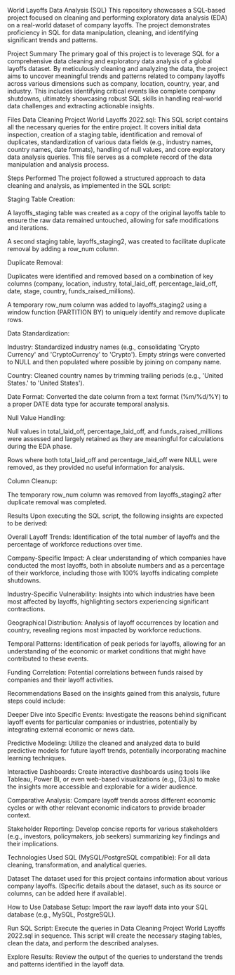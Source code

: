 World Layoffs Data Analysis (SQL) 
This repository showcases a SQL-based project focused on cleaning and performing exploratory data analysis (EDA) on a real-world dataset of company layoffs. The project demonstrates proficiency in SQL for data manipulation, cleaning, and identifying significant trends and patterns.

Project Summary
The primary goal of this project is to leverage SQL for a comprehensive data cleaning and exploratory data analysis of a global layoffs dataset. By meticulously cleaning and analyzing the data, the project aims to uncover meaningful trends and patterns related to company layoffs across various dimensions such as company, location, country, year, and industry. This includes identifying critical events like complete company shutdowns, ultimately showcasing robust SQL skills in handling real-world data challenges and extracting actionable insights.

Files
Data Cleaning Project World Layoffs 2022.sql: This SQL script contains all the necessary queries for the entire project. It covers initial data inspection, creation of a staging table, identification and removal of duplicates, standardization of various data fields (e.g., industry names, country names, date formats), handling of null values, and core exploratory data analysis queries. This file serves as a complete record of the data manipulation and analysis process.

Steps Performed
The project followed a structured approach to data cleaning and analysis, as implemented in the SQL script:

Staging Table Creation:

A layoffs_staging table was created as a copy of the original layoffs table to ensure the raw data remained untouched, allowing for safe modifications and iterations.

A second staging table, layoffs_staging2, was created to facilitate duplicate removal by adding a row_num column.

Duplicate Removal:

Duplicates were identified and removed based on a combination of key columns (company, location, industry, total_laid_off, percentage_laid_off, date, stage, country, funds_raised_millions).

A temporary row_num column was added to layoffs_staging2 using a window function (PARTITION BY) to uniquely identify and remove duplicate rows.

Data Standardization:

Industry: Standardized industry names (e.g., consolidating 'Crypto Currency' and 'CryptoCurrency' to 'Crypto'). Empty strings were converted to NULL and then populated where possible by joining on company name.

Country: Cleaned country names by trimming trailing periods (e.g., 'United States.' to 'United States').

Date Format: Converted the date column from a text format (%m/%d/%Y) to a proper DATE data type for accurate temporal analysis.

Null Value Handling:

Null values in total_laid_off, percentage_laid_off, and funds_raised_millions were assessed and largely retained as they are meaningful for calculations during the EDA phase.

Rows where both total_laid_off and percentage_laid_off were NULL were removed, as they provided no useful information for analysis.

Column Cleanup:

The temporary row_num column was removed from layoffs_staging2 after duplicate removal was completed.

Results
Upon executing the SQL script, the following insights are expected to be derived:

Overall Layoff Trends: Identification of the total number of layoffs and the percentage of workforce reductions over time.

Company-Specific Impact: A clear understanding of which companies have conducted the most layoffs, both in absolute numbers and as a percentage of their workforce, including those with 100% layoffs indicating complete shutdowns.

Industry-Specific Vulnerability: Insights into which industries have been most affected by layoffs, highlighting sectors experiencing significant contractions.

Geographical Distribution: Analysis of layoff occurrences by location and country, revealing regions most impacted by workforce reductions.

Temporal Patterns: Identification of peak periods for layoffs, allowing for an understanding of the economic or market conditions that might have contributed to these events.

Funding Correlation: Potential correlations between funds raised by companies and their layoff activities.

Recommendations
Based on the insights gained from this analysis, future steps could include:

Deeper Dive into Specific Events: Investigate the reasons behind significant layoff events for particular companies or industries, potentially by integrating external economic or news data.

Predictive Modeling: Utilize the cleaned and analyzed data to build predictive models for future layoff trends, potentially incorporating machine learning techniques.

Interactive Dashboards: Create interactive dashboards using tools like Tableau, Power BI, or even web-based visualizations (e.g., D3.js) to make the insights more accessible and explorable for a wider audience.

Comparative Analysis: Compare layoff trends across different economic cycles or with other relevant economic indicators to provide broader context.

Stakeholder Reporting: Develop concise reports for various stakeholders (e.g., investors, policymakers, job seekers) summarizing key findings and their implications.

Technologies Used
SQL (MySQL/PostgreSQL compatible): For all data cleaning, transformation, and analytical queries.

Dataset
The dataset used for this project contains information about various company layoffs. (Specific details about the dataset, such as its source or columns, can be added here if available).

How to Use
Database Setup: Import the raw layoff data into your SQL database (e.g., MySQL, PostgreSQL).

Run SQL Script: Execute the queries in Data Cleaning Project World Layoffs 2022.sql in sequence. This script will create the necessary staging tables, clean the data, and perform the described analyses.

Explore Results: Review the output of the queries to understand the trends and patterns identified in the layoff data.
